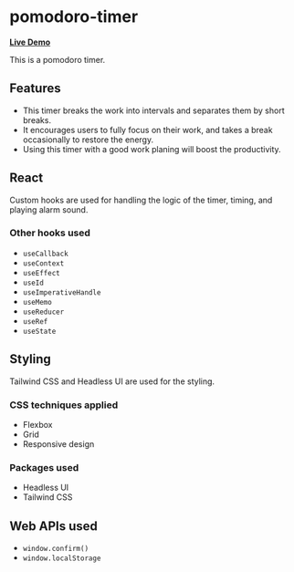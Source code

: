 # pomodoro-timer

[**Live Demo**](https://nickau309.github.io/pomodoro-timer/)

This is a pomodoro timer.

## Features

- This timer breaks the work into intervals and separates them by short breaks.
- It encourages users to fully focus on their work, and takes a break occasionally to restore the energy.
- Using this timer with a good work planing will boost the productivity.

## React

Custom hooks are used for handling the logic of the timer, timing, and playing alarm sound.

### Other hooks used

- `useCallback`
- `useContext`
- `useEffect`
- `useId`
- `useImperativeHandle`
- `useMemo`
- `useReducer`
- `useRef`
- `useState`

## Styling

Tailwind CSS and Headless UI are used for the styling.

### CSS techniques applied

- Flexbox
- Grid
- Responsive design

### Packages used

- Headless UI
- Tailwind CSS

## Web APIs used

- `window.confirm()`
- `window.localStorage`
